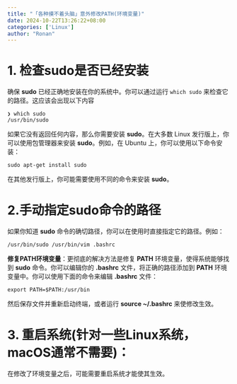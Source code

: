 ```yaml
---
title: "「各种摸不着头脑」意外修改PATH(环境变量)"
date: 2024-10-22T13:26:22+08:00
categories: ['Linux']
author: "Ronan"
---
```

# 1. **检查sudo是否已经安装**

确保 **sudo** 已经正确地安装在你的系统中。你可以通过运行 `which sudo` 来检查它的路径。这应该会出现以下内容
```shell
❯ which sudo
/usr/bin/sudo
```
如果它没有返回任何内容，那么你需要安装 **sudo**。在大多数 Linux 发行版上，你可以使用包管理器来安装 **sudo**。例如，在 Ubuntu 上，你可以使用以下命令安装：
```shell
sudo apt-get install sudo
```
在其他发行版上，你可能需要使用不同的命令来安装 **sudo**。

# 2.**手动指定sudo命令的路径**

如果你知道 **sudo** 命令的确切路径，你可以在使用时直接指定它的路径。例如：
```shell
/usr/bin/sudo /usr/bin/vim .bashrc
```

**修复PATH环境变量**：更彻底的解决方法是修复 **PATH** 环境变量，使得系统能够找到 **sudo** 命令。你可以编辑你的  **.bashrc** 文件，将正确的路径添加到 **PATH** 环境变量中。你可以使用下面的命令来编辑  **.bashrc** 文件：
```shell
export PATH=$PATH:/usr/bin
```
然后保存文件并重新启动终端，或者运行 **source ~/.bashrc** 来使修改生效。

# 3. **重启系统(针对一些Linux系统，macOS通常不需要)**：

在修改了环境变量之后，可能需要重启系统才能使其生效。
